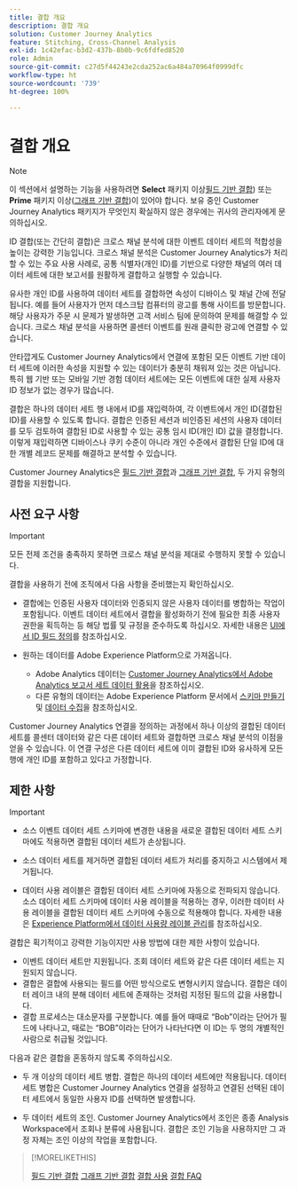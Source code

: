 ```yaml
---
title: 결합 개요
description: 결합 개요
solution: Customer Journey Analytics
feature: Stitching, Cross-Channel Analysis
exl-id: 1c42efac-b3d2-437b-8b0b-9c6fdfed8520
role: Admin
source-git-commit: c27d5f44243e2cda252ac6a484a70964f0999dfc
workflow-type: ht
source-wordcount: '739'
ht-degree: 100%

---
```


# 결합 개요

>[!NOTE]
>
>이 섹션에서 설명하는 기능을 사용하려면 **Select** 패키지 이상[필드 기반 결합](fbs.md)) 또는 **Prime** 패키지 이상([그래프 기반 결합](gbs.md))이 있어야 합니다. 보유 중인 Customer Journey Analytics 패키지가 무엇인지 확실하지 않은 경우에는 귀사의 관리자에게 문의하십시오.

ID 결합(또는 간단히 결합)은 크로스 채널 분석에 대한 이벤트 데이터 세트의 적합성을 높이는 강력한 기능입니다. 크로스 채널 분석은 Customer Journey Analytics가 처리할 수 있는 주요 사용 사례로, 공통 식별자(개인 ID)를 기반으로 다양한 채널의 여러 데이터 세트에 대한 보고서를 원활하게 결합하고 실행할 수 있습니다.

유사한 개인 ID를 사용하여 데이터 세트를 결합하면 속성이 디바이스 및 채널 간에 전달됩니다. 예를 들어 사용자가 먼저 데스크탑 컴퓨터의 광고를 통해 사이트를 방문합니다. 해당 사용자가 주문 시 문제가 발생하면 고객 서비스 팀에 문의하여 문제를 해결할 수 있습니다. 크로스 채널 분석을 사용하면 콜센터 이벤트를 원래 클릭한 광고에 연결할 수 있습니다.

안타깝게도 Customer Journey Analytics에서 연결에 포함된 모든 이벤트 기반 데이터 세트에 이러한 속성을 지원할 수 있는 데이터가 충분히 채워져 있는 것은 아닙니다. 특히 웹 기반 또는 모바일 기반 경험 데이터 세트에는 모든 이벤트에 대한 실제 사용자 ID 정보가 없는 경우가 많습니다.

결합은 하나의 데이터 세트 행 내에서 ID를 재입력하여, 각 이벤트에서 개인 ID(결합된 ID)를 사용할 수 있도록 합니다. 결합은 인증된 세션과 비인증된 세션의 사용자 데이터를 모두 검토하여 결합된 ID로 사용할 수 있는 공통 임시 ID(개인 ID) 값을 결정합니다. 이렇게 재입력하면 디바이스나 쿠키 수준이 아니라 개인 수준에서 결합된 단일 ID에 대한 개별 레코드 문제를 해결하고 분석할 수 있습니다.

Customer Journey Analytics은 [필드 기반 결합](fbs.md)과 [그래프 기반 결합](gbs.md), 두 가지 유형의 결합을 지원합니다.

## 사전 요구 사항

>[!IMPORTANT]
>
>모든 전제 조건을 충족하지 못하면 크로스 채널 분석을 제대로 수행하지 못할 수 있습니다.

결합을 사용하기 전에 조직에서 다음 사항을 준비했는지 확인하십시오.

- 결합에는 인증된 사용자 데이터와 인증되지 않은 사용자 데이터를 병합하는 작업이 포함됩니다. 이벤트 데이터 세트에서 결합을 활성화하기 전에 필요한 최종 사용자 권한을 획득하는 등 해당 법률 및 규정을 준수하도록 하십시오. 자세한 내용은 [UI에서 ID 필드 정의](https://experienceleague.adobe.com/ko/docs/experience-platform/xdm/ui/fields/identity)를 참조하십시오.

- 원하는 데이터를 Adobe Experience Platform으로 가져옵니다.

   - Adobe Analytics 데이터는 [Customer Journey Analytics에서 Adobe Analytics 보고서 세트 데이터 활용](/help/getting-started/aa-vs-cja/aa-data-in-cja.md)을 참조하십시오.
   - 다른 유형의 데이터는 Adobe Experience Platform 문서에서 [스키마 만들기](https://experienceleague.adobe.com/ko/docs/experience-platform/xdm/tutorials/create-schema-ui) 및 [데이터 수집](https://experienceleague.adobe.com/ko/docs/experience-platform/ingestion/home)을 참조하십시오.

Customer Journey Analytics 연결을 정의하는 과정에서 하나 이상의 결합된 데이터 세트를 콜센터 데이터와 같은 다른 데이터 세트와 결합하면 크로스 채널 분석의 이점을 얻을 수 있습니다. 이 연결 구성은 다른 데이터 세트에 이미 결합된 ID와 유사하게 모든 행에 개인 ID를 포함하고 있다고 가정합니다.


## 제한 사항

>[!IMPORTANT]
>
>
>- 소스 이벤트 데이터 세트 스키마에 변경한 내용을 새로운 결합된 데이터 세트 스키마에도 적용하면 결합된 데이터 세트가 손상됩니다.
>
>- 소스 데이터 세트를 제거하면 결합된 데이터 세트가 처리를 중지하고 시스템에서 제거됩니다.
>
>- 데이터 사용 레이블은 결합된 데이터 세트 스키마에 자동으로 전파되지 않습니다. 소스 데이터 세트 스키마에 데이터 사용 레이블을 적용하는 경우, 이러한 데이터 사용 레이블을 결합된 데이터 세트 스키마에 수동으로 적용해야 합니다. 자세한 내용은 [Experience Platform에서 데이터 사용량 레이블 관리](https://experienceleague.adobe.com/ko/docs/experience-platform/data-governance/labels/overview)를 참조하십시오.

결합은 획기적이고 강력한 기능이지만 사용 방법에 대한 제한 사항이 있습니다.

- 이벤트 데이터 세트만 지원됩니다. 조회 데이터 세트와 같은 다른 데이터 세트는 지원되지 않습니다.
- 결합은 결합에 사용되는 필드를 어떤 방식으로도 변형시키지 않습니다. 결합은 데이터 레이크 내의 분해 데이터 세트에 존재하는 것처럼 지정된 필드의 값을 사용합니다.
- 결합 프로세스는 대소문자를 구분합니다. 예를 들어 때때로 “Bob”이라는 단어가 필드에 나타나고, 때로는 “BOB”이라는 단어가 나타난다면 이 ID는 두 명의 개별적인 사람으로 취급될 것입니다.

다음과 같은 결합을 혼동하지 않도록 주의하십시오.

- 두 개 이상의 데이터 세트 병합. 결합은 하나의 데이터 세트에만 적용됩니다. 데이터 세트 병합은 Customer Journey Analytics 연결을 설정하고 연결된 선택된 데이터 세트에서 동일한 사용자 ID를 선택하면 발생합니다.

- 두 데이터 세트의 조인. Customer Journey Analytics에서 조인은 종종 Analysis Workspace에서 조회나 분류에 사용됩니다. 결합은 조인 기능을 사용하지만 그 과정 자체는 조인 이상의 작업을 포함합니다.

>[!MORELIKETHIS]
>
>[필드 기반 결합](fbs.md)
>[그래프 기반 결합](gbs.md)
>[결합 사용](use-stitching.md)
>[결합 FAQ](faq.md)

